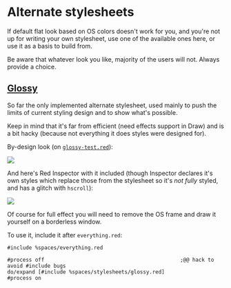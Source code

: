 # Alternate stylesheets

If default flat look based on OS colors doesn't work for you, and you're not up for writing your own stylesheet, use one of the available ones here, or use it as a basis to build from.

Be aware that whatever look you like, majority of the users will not. Always provide a choice.

## [Glossy](glossy.red)

So far the only implemented alternate stylesheet, used mainly to push the limits of current styling design and to show what's possible.

Keep in mind that it's far from efficient (need effects support in Draw) and is a bit hacky (because not everything it does styles were designed for). 

By-design look (on [`glossy-test.red`](../tests/glossy-test.red)):

![](https://codeberg.org/hiiamboris/media/raw/branch/master/spaces/demo-glossy-test.gif)

And here's Red Inspector with it included (though Inspector declares it's own styles which replace those from the stylesheet so it's *not fully* styled, and has a glitch with `hscroll`):

![](https://i.ibb.co/0YJTpcw/GIF-20-Aug-22-15-29-52.gif)

Of course for full effect you will need to remove the OS frame and draw it yourself on a borderless window.

To use it, include it after `everything.red`:
```
#include %spaces/everything.red

#process off											;@@ hack to avoid #include bugs
do/expand [#include %spaces/stylesheets/glossy.red]
#process on
```
